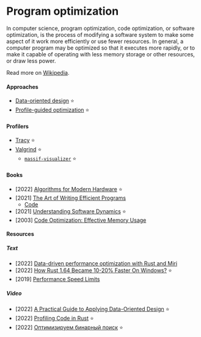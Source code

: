 # Program optimization

In computer science, program optimization, code optimization, or software optimization, is the process of modifying a software system to make some aspect of it work more efficiently or use fewer resources. In general, a computer program may be optimized so that it executes more rapidly, or to make it capable of operating with less memory storage or other resources, or draw less power.

Read more on [Wikipedia](https://en.wikipedia.org/wiki/Program_optimization).

#### Approaches
- [Data-oriented design](https://en.wikipedia.org/wiki/Data-oriented_design) ⭐
- [Profile-guided optimization](https://en.wikipedia.org/wiki/Profile-guided_optimization) ⭐

#### Profilers
- [Tracy](https://github.com/wolfpld/tracy) ⭐
- [Valgrind](https://en.wikipedia.org/wiki/Valgrind) ⭐
    - [`massif-visualizer`](https://github.com/KDE/massif-visualizer) ⭐

#### Books
- [2022] [Algorithms for Modern Hardware](https://en.algorithmica.org/hpc) ⭐
- [2021] [The Art of Writing Efficient Programs](https://www.packtpub.com/product/the-art-of-writing-efficient-programs/9781800208117)
    - [Code](https://github.com/PacktPublishing/The-Art-of-Writing-Efficient-Programs)
- [2021] [Understanding Software Dynamics](https://www.amazon.de/gp/product/0137589735) ⭐
- [2003] [Code Optimization: Effective Memory Usage](https://www.goodreads.com/book/show/435688.Code_Optimization)

#### Resources

##### Text
- [2022] [Data-driven performance optimization with Rust and Miri](https://medium.com/source-and-buggy/data-driven-performance-optimization-with-rust-and-miri-70cb6dde0d35)
- [2022] [How Rust 1.64 Became 10-20% Faster On Windows?](https://tomaszs2.medium.com/how-rust-1-64-became-10-20-faster-on-windows-3a8bb5e81d70) ⭐
- [2019] [Performance Speed Limits](https://travisdowns.github.io/blog/2019/06/11/speed-limits.html)

##### Video
- [2022] [A Practical Guide to Applying Data-Oriented Design](https://media.handmade-seattle.com/practical-data-oriented-design) ⭐
- [2022] [Profiling Code in Rust](https://www.youtube.com/watch?v=JRMOIE_wAFk) ⭐
- [2022] [Оптимизируем бинарный поиск](https://www.youtube.com/watch?v=CzcTb08ufnY) ⭐
